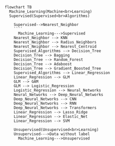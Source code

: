 ````mermaid
flowchart TB
  Machine_Learning(Machine<br>Learning)
  Supervised(Supervised<br>Algorithms)

    Supervised-->Nearest_Neighbor
    ````
      Machine_Learning--->Supervised
    Nearest_Neighbor --> KNN
    Nearest_Neighbor --> Radius_Neighbors
    Nearest_Neighbor --> Nearest_Centroid
    Supervised_Algorithms --> Decision_Tree
    Decision_Tree --> Bagging
    Decision_Tree --> Random_Forest
    Decision_Tree --> Adaboost
    Decision_Tree --> Gradient_Boosted_Tree
    Supervised_Algorithms --> Linear_Regression
    Linear_Regression --> GLM
    GLM --> GAM
    GLM --> Logistic_Regression
    Logistic_Regression --> Neural_Networks
    Neural_Networks --> Deep_Neural_Networks
    Deep_Neural_Networks --> CNN
    Deep_Neural_Networks --> RNN
    Deep_Neural_Networks --> Transformers
    Linear_Regression --> Lasso_Ridge
    Linear_Regression --> Elastic_Net
    Linear_Regression --> SVM

    Unsupervised(Unsupervised<br>Learning)
    Unsupervised--->Data without label
      Machine_Learning--->Unsupervised







   
